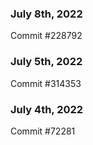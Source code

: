 ### July 8th, 2022

Commit #228792

### July 5th, 2022

Commit #314353


### July 4th, 2022

Commit #72281
